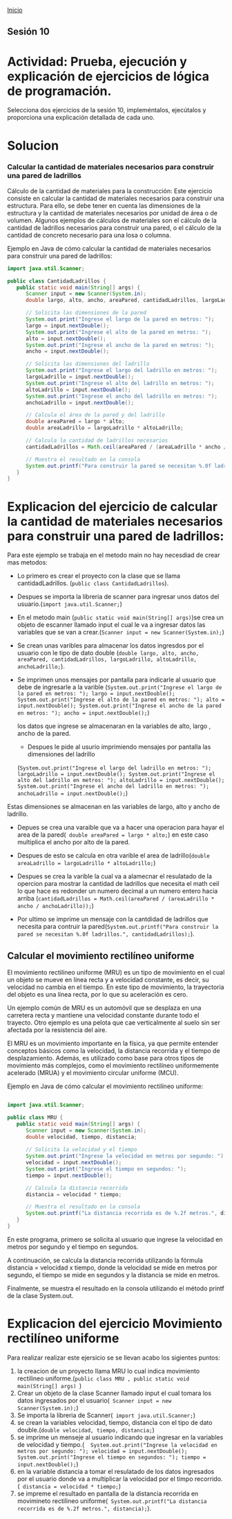 <!-- No borrar o modificar -->

[Inicio](./index.md)

## Sesión 10

<!-- Su documentación aquí -->

# Actividad: Prueba, ejecución y explicación de ejercicios de lógica de programación.

Selecciona dos ejercicios de la sesión 10, impleméntalos, ejecútalos y proporciona una explicación detallada de cada uno.

# Solucion

### Calcular la cantidad de materiales necesarios para construir una pared de ladrillos

Cálculo de la cantidad de materiales para la construcción: Este ejercicio consiste en calcular la cantidad de materiales necesarios para construir una estructura. Para ello, se debe tener en cuenta las dimensiones de la estructura y la cantidad de materiales necesarios por unidad de área o de volumen. Algunos ejemplos de cálculos de materiales son el cálculo de la cantidad de ladrillos necesarios para construir una pared, o el cálculo de la cantidad de concreto necesario para una losa o columna.

Ejemplo en Java de cómo calcular la cantidad de materiales necesarios para construir una pared de ladrillos:

```java
import java.util.Scanner;

public class CantidadLadrillos {
   public static void main(String[] args) {
      Scanner input = new Scanner(System.in);
      double largo, alto, ancho, areaPared, cantidadLadrillos, largoLadrillo, altoLadrillo, anchoLadrillo;

      // Solicita las dimensiones de la pared
      System.out.print("Ingrese el largo de la pared en metros: ");
      largo = input.nextDouble();
      System.out.print("Ingrese el alto de la pared en metros: ");
      alto = input.nextDouble();
      System.out.print("Ingrese el ancho de la pared en metros: ");
      ancho = input.nextDouble();

      // Solicita las dimensiones del ladrillo
      System.out.print("Ingrese el largo del ladrillo en metros: ");
      largoLadrillo = input.nextDouble();
      System.out.print("Ingrese el alto del ladrillo en metros: ");
      altoLadrillo = input.nextDouble();
      System.out.print("Ingrese el ancho del ladrillo en metros: ");
      anchoLadrillo = input.nextDouble();

      // Calcula el área de la pared y del ladrillo
      double areaPared = largo * alto;
      double areaLadrillo = largoLadrillo * altoLadrillo;

      // Calcula la cantidad de ladrillos necesarios
      cantidadLadrillos = Math.ceil(areaPared / (areaLadrillo * ancho / anchoLadrillo));

      // Muestra el resultado en la consola
      System.out.printf("Para construir la pared se necesitan %.0f ladrillos.", cantidadLadrillos);
   }
}
```

# Explicacion del ejercicio de calcular la cantidad de materiales necesarios para construir una pared de ladrillos:

Para este ejemplo se trabaja en el metodo main no hay necesdiad de crear mas metodos:

- Lo primero es crear el proyecto con la clase que se llama cantidadLadrillos.
  (`public class CantidadLadrillos`).
- Despues se importa la libreria de scanner para ingresar unos datos del usuario.(`import java.util.Scanner;`)
- En el metodo main (`public static void main(String[] args)`)se crea un objeto de escanner llamado input el cual le va a ingresar datos las variables que se van a crear.(`Scanner input = new Scanner(System.in);`)
- Se crean unas varibles para almacenar los datos ingresdos por el usuario con le tipo de dato double
  (`double largo, alto, ancho, areaPared, cantidadLadrillos, largoLadrillo, altoLadrillo, anchoLadrillo;`).
- Se imprimen unos mensajes por pantalla para indicarle al usuario que debe de ingresarle a la varible (`System.out.print("Ingrese el largo de la pared en metros: ");
    largo = input.nextDouble();
    System.out.print("Ingrese el alto de la pared en metros: ");
    alto = input.nextDouble();
    System.out.print("Ingrese el ancho de la pared en metros: ");
    ancho = input.nextDouble();`)

   los datos que ingrese se almacenaran en la variables de alto, largo , ancho de la pared.

   - Despues le pide al usurio imprimiendo mensajes por pantalla las dimensiones del ladrillo
   
   (`System.out.print("Ingrese el largo del ladrillo en metros: ");
      largoLadrillo = input.nextDouble();
      System.out.print("Ingrese el alto del ladrillo en metros: ");
      altoLadrillo = input.nextDouble();
      System.out.print("Ingrese el ancho del ladrillo en metros: ");
      anchoLadrillo = input.nextDouble();`)

 Estas dimensiones se almacenan en las variables de largo, alto y ancho de ladrillo.
    
- Depues se crea una varaible que va a  hacer una operacion para hayar el area de la pared(` double areaPared = largo * alto;`) en este caso multiplica el ancho por alto de la pared.
- Despues de esto se calcula en otra varible el area de ladrillo(`double areaLadrillo = largoLadrillo * altoLadrillo;`)

- Despues se crea la varible la cual va a alamecnar el resulatado de la opercion para mostrar la cantidad de ladrillos que necesita el math ceil lo que hace es redonder un numero decimal a un numero entero hacia arriba
 (`cantidadLadrillos = Math.ceil(areaPared / (areaLadrillo * ancho / anchoLadrillo));`)
 - Por ultimo se imprime un mensaje con la cantdidad de ladrillos que necesita para contruir la pared(`System.out.printf("Para construir la pared se necesitan %.0f ladrillos.", cantidadLadrillos);`).

 ## Calcular el movimiento rectilíneo uniforme
El movimiento rectilíneo uniforme (MRU) es un tipo de movimiento en el cual un objeto se mueve en línea recta y a velocidad constante, es decir, su velocidad no cambia en el tiempo. En este tipo de movimiento, la trayectoria del objeto es una línea recta, por lo que su aceleración es cero.

Un ejemplo común de MRU es un automóvil que se desplaza en una carretera recta y mantiene una velocidad constante durante todo el trayecto. Otro ejemplo es una pelota que cae verticalmente al suelo sin ser afectada por la resistencia del aire.

El MRU es un movimiento importante en la física, ya que permite entender conceptos básicos como la velocidad, la distancia recorrida y el tiempo de desplazamiento. Además, es utilizado como base para otros tipos de movimiento más complejos, como el movimiento rectilíneo uniformemente acelerado (MRUA) y el movimiento circular uniforme (MCU).

Ejemplo en Java de cómo calcular el movimiento rectilíneo uniforme:
```java 

import java.util.Scanner;

public class MRU {
   public static void main(String[] args) {
      Scanner input = new Scanner(System.in);
      double velocidad, tiempo, distancia;
      
      // Solicita la velocidad y el tiempo
      System.out.print("Ingrese la velocidad en metros por segundo: ");
      velocidad = input.nextDouble();
      System.out.print("Ingrese el tiempo en segundos: ");
      tiempo = input.nextDouble();

      // Calcula la distancia recorrida
      distancia = velocidad * tiempo;

      // Muestra el resultado en la consola
      System.out.printf("La distancia recorrida es de %.2f metros.", distancia);
   }
}
```

En este programa, primero se solicita al usuario que ingrese la velocidad en metros por segundo y el tiempo en segundos.

A continuación, se calcula la distancia recorrida utilizando la fórmula distancia = velocidad x tiempo, donde la velocidad se mide en metros por segundo, el tiempo se mide en segundos y la distancia se mide en metros.

Finalmente, se muestra el resultado en la consola utilizando el método printf de la clase System.out.

# Explicacion del ejercicio Movimiento rectilíneo uniforme

Para realizar realizar este ejersicio se se llevan acabo los sigientes puntos:

1. la creacion de un proyecto llama MRU lo cual indica movimiento rectilineo uniforme.(`public class MRU ,
   public static void main(String[] args) `)
2. Crear un objeto de la clase Scanner llamado input
 el cual tomara los datos ingresados por el usuario(` Scanner input = new Scanner(System.in);`)
3. Se importa la libreria de Scanner(`
import java.util.Scanner;`)
4. se crean la variables velocidad, tiempo, distancia con el tipo de dato double.(`double velocidad, tiempo, distancia;`)
5. se imprime un menseje al usuario indicando que ingresar en la variables de velocidad y tiempo.(`  System.out.print("Ingrese la velocidad en metros por segundo: ");
      velocidad = input.nextDouble();
      System.out.print("Ingrese el tiempo en segundos: ");
      tiempo = input.nextDouble();`)
6. en la variable distancia a tomar el resulatado de los datos ingresados por el usuario donde va a multiplicar la velocidad por el timpo recorrido.(` distancia = velocidad * tiempo;`)
7. se impreme el resultado en pantalla de la distancia recorrida en movimineto rectilineo uniforme(` System.out.printf("La distancia recorrida es de %.2f metros.", distancia);`).







